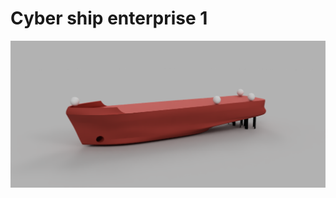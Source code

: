 # Cyber ship enterprise 1

![alt text](https://github.com/M8ias/MC-LAB-IMPROVEMENTS/blob/main/CSEI/pics/CSAD_render.png)
